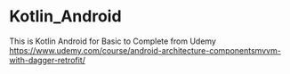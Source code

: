 # Kotlin_Android

This is Kotlin Android for Basic to Complete from Udemy https://www.udemy.com/course/android-architecture-componentsmvvm-with-dagger-retrofit/
